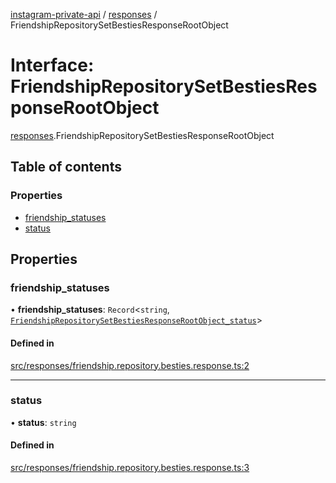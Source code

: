 [instagram-private-api](../../README.md) / [responses](../../modules/responses.md) / FriendshipRepositorySetBestiesResponseRootObject

# Interface: FriendshipRepositorySetBestiesResponseRootObject

[responses](../../modules/responses.md).FriendshipRepositorySetBestiesResponseRootObject

## Table of contents

### Properties

- [friendship\_statuses](FriendshipRepositorySetBestiesResponseRootObject.md#friendship_statuses)
- [status](FriendshipRepositorySetBestiesResponseRootObject.md#status)

## Properties

### friendship\_statuses

• **friendship\_statuses**: `Record`<`string`, [`FriendshipRepositorySetBestiesResponseRootObject_status`](FriendshipRepositorySetBestiesResponseRootObject_status.md)\>

#### Defined in

[src/responses/friendship.repository.besties.response.ts:2](https://github.com/Nerixyz/instagram-private-api/blob/b3351b9/src/responses/friendship.repository.besties.response.ts#L2)

___

### status

• **status**: `string`

#### Defined in

[src/responses/friendship.repository.besties.response.ts:3](https://github.com/Nerixyz/instagram-private-api/blob/b3351b9/src/responses/friendship.repository.besties.response.ts#L3)
